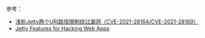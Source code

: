 参考：
- [浅析Jetty两个URI路径限制绕过漏洞（CVE-2021-28164/CVE-2021-28169）](https://www.mi1k7ea.com/2021/06/14/%E6%B5%85%E6%9E%90Jetty%E4%B8%A4%E4%B8%AA%E4%BF%A1%E6%81%AF%E6%B3%84%E9%9C%B2%E6%BC%8F%E6%B4%9E%EF%BC%88CVE-2021-28164-CVE-2021-28169%EF%BC%89/)
- [Jetty Features for Hacking Web Apps](https://swarm.ptsecurity.com/jetty-features-for-hacking-web-apps/)
